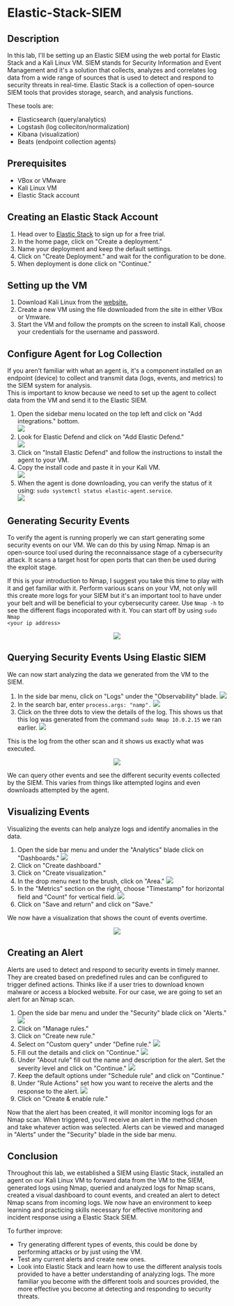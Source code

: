 # Elastic-Stack-SIEM

<h2>Description</h2>

In this lab, I'll be setting up an Elastic SIEM using the web portal for Elastic Stack and a Kali Linux VM. SIEM stands for Security Information and Event Management and it's a solution that collects, analyzes and correlates log data from a wide range of sources that is used to detect and respond to security threats in real-time. Elastic Stack is a collection of open-source SIEM tools that provides storage, search, and analysis functions.

These tools are:
<ul>
  <li>Elasticsearch (query/analytics) </li>
  <li>Logstash (log colleciton/normalization) </li>
  <li>Kibana (visualization) </li>
  <li>Beats (endpoint collection agents) </li>
</ul>

<h2>Prerequisites</h2>

<ul>
  <li>VBox or VMware </li>
  <li>Kali Linux VM </li>
  <li>Elastic Stack account </li>
</ul>

<h2>Creating an Elastic Stack Account</h2>

<ol>
  <li>Head over to <a href="https://cloud.elastic.co/login">Elastic Stack</a> to sign up for a free trial.  </li>
  <li>In the home page, click on "Create a deployment." </li>
  <li>Name your deployment and keep the default settings. </li>
  <li>Click on "Create Deployment." and wait for the configuration to be done. </li>
  <li>When deployment is done click on "Continue." </li>
</ol>

<h2>Setting up the VM</h2>

<ol>
  <li>Download Kali Linux from the <a href="https://www.kali.org/get-kali/#kali-virtual-machines">website.</a></li>
  <li>Create a new VM using the file downloaded from the site in either VBox or Vmware. </li>
  <li>Start the VM and follow the prompts on the screen to install Kali, choose your credentials for the username and password. </li>
</ol>

<h2>Configure Agent for Log Collection</h2>
If you aren't familiar with what an agent is, it's a component installed on an endpoint (device) to collect and transmit data (logs, events, and metrics) to the SIEM system for analysis. <br>
This is important to know because we need to set up the agent to collect data from the VM and send it to the Elastic SIEM.

<ol>
  <li>
    Open the sidebar menu located on the top left and click on "Add integrations." bottom. </br>
    <img src="https://github.com/horeacio/SIEM-Lab-with-Elastic/assets/100793672/a9ecc03a-c666-42cf-a76b-60cb4d865b13">
</li>
  <li>
    Look for Elastic Defend and click on "Add Elastic Defend." </br>
    <img src='https://github.com/horeacio/Elastic-Stack-SIEM/assets/100793672/535ccc8a-9580-438d-824b-af5cb4275e02'>
  </li>
  <li>Click on "Install Elastic Defend" and follow the instructions to install the agent to your VM.</li>
  <li>Copy the install code and paste it in your Kali VM. </br>
    <img src='https://github.com/horeacio/Elastic-Stack-SIEM/assets/100793672/88378521-75e5-42b9-b810-058ea118e68f'>
  </li>
  <li>When the agent is done downloading, you can verify the status of it using: <code>sudo systemctl status elastic-agent.service</code>. </br>
    <img src='https://github.com/horeacio/Elastic-Stack-SIEM/assets/100793672/f537b986-da6d-4859-a418-3e2a8401d66c'>
  </li>
</ol>

<h2>Generating Security Events</h2>

To verify the agent is running properly we can start generating some security events on our VM. We can do this by using Nmap. Nmap is an open-source tool used during the reconnaissance stage of a cybersecurity attack. It scans a target host for open ports that can then be used during the exploit stage. </br>

If this is your introduction to Nmap, I suggest you take this time to play with it and get familiar with it. Perform various scans on your VM, not only will this create more logs for your SIEM but it's an important tool to have under your belt and will be beneficial to your cybersecurity career. Use <code>Nmap -h</code> to see the different flags incoporated with it. You can start off by using <code>sudo Nmap &lt;your ip address&gt;</code> </br>

<center>
  <img src='https://github.com/horeacio/Elastic-Stack-SIEM/assets/100793672/a2b9a8b2-c381-488e-a7a4-8e6a1464ebb0'>
</center>

<h2>Querying Security Events Using Elastic SIEM</h2>

We can now start analyzing the data we generated from the VM to the SIEM.</br>

<ol>
  <li>In the side bar menu, click on "Logs" under the "Observability" blade. 
    <img src='https://github.com/horeacio/Elastic-Stack-SIEM/assets/100793672/3348f0ba-601a-41b9-94ed-76cc5096b965'>
  </li>
  <li>In the search bar, enter <code>process.args: "namp".</code>
    <img src='https://github.com/horeacio/Elastic-Stack-SIEM/assets/100793672/9e7c215e-1d1e-470c-a9f3-cdd64c142746'>
  </li>
  <li>Click on the three dots to view the details of the log. This shows us that this log was generated from the command <code>sudo Nmap 10.0.2.15</code> we ran earlier.
    <img src='https://github.com/horeacio/Elastic-Stack-SIEM/assets/100793672/a25a0c57-eb4b-48b1-928a-8fa651b195a8'>
  </li>
</ol>

This is the log from the other scan and it shows us exactly what was executed. <br>
<center>
    <img src='https://github.com/horeacio/Elastic-Stack-SIEM/assets/100793672/5ebc6774-8310-49e6-b7e6-2746a9257033'>
</center>

We can query other events and see the different security events collected by the SIEM. This varies from things like attempted logins and even downloads attempted by the agent.

<h2>Visualizing Events</h2>

Visualizing the events can help analyze logs and identify anomalies in the data.

<ol>
  <li>Open the side bar menu and under the "Analytics" blade click on "Dashboards." 
    <img src='https://github.com/horeacio/Elastic-Stack-SIEM/assets/100793672/6abc5c90-31ef-418f-b473-359cab9154a4'>
  </li>
  <li>Click on "Create dashboard." </li>
  <li>Click on "Create visualization."</li>
  <li>In the drop menu next to the brush, click on "Area." 
    <img src='https://github.com/horeacio/Elastic-Stack-SIEM/assets/100793672/b4168277-ece8-4d3b-b579-71c3d653e3df'>
  </li>
  <li>In the "Metrics" section on the right, choose "Timestamp" for horizontal field and "Count" for vertical field. 
    <img src='https://github.com/horeacio/Elastic-Stack-SIEM/assets/100793672/897702e5-136a-4987-aa90-0b873139895f'>
  </li>
  <li>Click on "Save and return" and click on "Save."</li>
</ol>

We now have a visualization that shows the count of events overtime. </br>

<center>
  <img src='https://github.com/horeacio/Elastic-Stack-SIEM/assets/100793672/5138751f-e4c9-4667-bf5b-608f9f605631'>
</center>

<h2>Creating an Alert</h2>

Alerts are used to detect and respond to security events in timely manner. They are created based on predefined rules and can be configured to trigger defined actions. Thinks like if a user tries to download known malware or access a blocked website. For our case, we are going to set an alert for an Nmap scan. 

<ol>
  <li>Open the side bar menu and under the "Security" blade click on "Alerts."
    <img src='https://github.com/horeacio/Elastic-Stack-SIEM/assets/100793672/ae1ca7be-940a-4567-bac9-83591fb6bc9b'>
  </li>
  <li>Click on "Manage rules."</li>
  <li>Click on "Create new rule."</li>
  <li>Select on "Custom query" under "Define rule."
    <img src='https://github.com/horeacio/Elastic-Stack-SIEM/assets/100793672/3e1834f8-d239-4069-a01a-b35846b05d1f'>  
  </li>
  <li>Fill out the details and click on "Continue."
    <img src='https://github.com/horeacio/Elastic-Stack-SIEM/assets/100793672/2fdbd7b0-16c1-412d-8272-2ce6bb1d485d'>
  </li>
  <li>Under "About rule" fill out the name and description for the alert. Set the severity level and click on "Continue."
    <img src='https://github.com/horeacio/Elastic-Stack-SIEM/assets/100793672/52351bdc-c8e0-425b-be7b-4e20411dc289'>
  </li>
  <li>Keep the default options under "Schedule rule" and click on "Continue."</li>
  <li>Under "Rule Actions" set how you want to receive the alerts and the response to the alert. 
    <img src='https://github.com/horeacio/Elastic-Stack-SIEM/assets/100793672/6c220aa1-1521-4bea-8d0d-9fd3f0f34a09'>
  </li>
  <li>Click on "Create & enable rule."</li>
</ol>

Now that the alert has been created, it will monitor incoming logs for an Nmap scan. When triggered, you'll receive an alert in the method chosen and take whatever action was selected. Alerts can be viewed and managed in "Alerts" under the "Security" blade in the side bar menu. 

<h2>Conclusion</h2>

Throughout this lab, we established a SIEM using Elastic Stack, installed an agent on our Kali Linux VM to forward data from the VM to the SIEM, generated logs using Nmap, queried and analyzed logs for Nmap scans, created a visual dashboard to count events, and created an alert to detect Nmap scans from incoming logs. We now have an environment to keep learning and practicing skills necessary for effective monitoring and incident response using a Elastic Stack SIEM.

To further improve:
<ul>
  <li>Try generating different types of events, this could be done by performing attacks or by just using the VM. </li>
  <li>Test any current alerts and create new ones.</li>
  <li>Look into Elastic Stack and learn how to use the different analysis tools provided to have a better understanding of analyzing logs. The more familiar you become with the different tools and sources provided, the more effective you become at detecting and responding to security threats. </li>
</ul>
